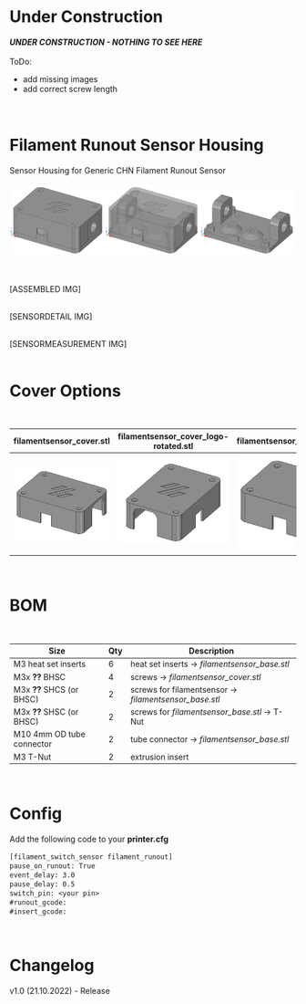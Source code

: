 # Under Construction
*****UNDER CONSTRUCTION - NOTHING TO SEE HERE*****
<br><br>
ToDo:
- add missing images
- add correct screw length
<br><br><br>

# Filament Runout Sensor Housing
Sensor Housing for Generic CHN Filament Runout Sensor
<br><br>
![FS_Case_Drawing](Images/FS_Case_Drawing.png)
<br><br><br>

[ASSEMBLED IMG]
<br><br>

[SENSORDETAIL IMG]
<br><br>

[SENSORMEASUREMENT IMG]
<br><br>

# Cover Options
<br>

|filamentsensor_cover.stl|filamentsensor_cover_logo-rotated.stl|filamentsensor_cover_nologo.stl|
|---|---|---|
| ![Cover_01](Images/Cover_01.PNG) | ![Cover_02](Images/Cover_02.PNG) | ![Cover_03](Images/Cover_03.PNG) |

<br>

# BOM
<br>

|Size|Qty|Description|
|---|---|---|
|M3 heat set inserts|6|heat set inserts -> *filamentsensor_base.stl*|
|M3x **??** BHSC|4|screws -> *filamentsensor_cover.stl*|
|M3x **??** SHCS (or BHSC)|2|screws for filamentsensor -> *filamentsensor_base.stl*|
|M3x **??** SHSC (or BHSC)|2|screws for *filamentsensor_base.stl* -> T-Nut|
|M10 4mm OD tube connector|2|tube connector -> *filamentsensor_base.stl*|
|M3 T-Nut|2|extrusion insert|

<br>

# Config
Add the following code to your **printer.cfg**
<br>
```
[filament_switch_sensor filament_runout]
pause_on_runout: True
event_delay: 3.0
pause_delay: 0.5
switch_pin: <your pin>
#runout_gcode:
#insert_gcode:
```
<br>

# Changelog
v1.0 (21.10.2022) - Release
<br>
